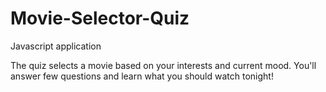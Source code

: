 # Movie-Selector-Quiz
Javascript application 

The quiz selects a movie based on your interests and current mood.
You'll answer few questions and learn what you should watch tonight!
